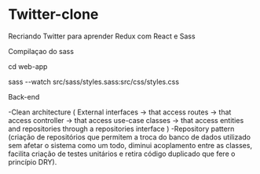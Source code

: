 # Twitter-clone
Recriando Twitter para aprender Redux com React e Sass



Compilaçao do sass

cd web-app

sass --watch src/sass/styles.sass:src/css/styles.css






Back-end

-Clean architecture ( External interfaces -> that access routes -> that access controller -> that access use-case classes -> that access entities and repositories through a repositories interface )
-Repository pattern (criação de repositórios que permitem a troca do banco de dados utilizado sem afetar o sistema como um todo, diminui acoplamento entre as classes, facilita criação de testes unitários e retira código duplicado que fere o princípio DRY).
